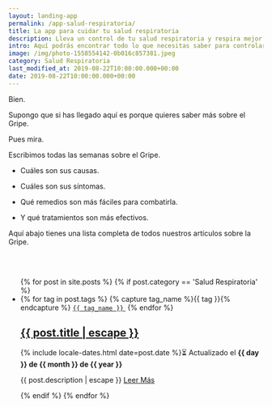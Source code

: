 ```yaml
---
layout: landing-app
permalink: /app-salud-respiratoria/
title: La app para cuidar tu salud respiratoria
description: Lleva un control de tu salud respiratoria y respira mejor sin esfuerzo
intro: Aquí podrás encontrar todo lo que necesitas saber para controlar el Gripe. Que lo causa, cuales son sus síntomas, remedios y tratamiento para controlarlo.
image: /img/photo-1558554142-0b016c857381.jpeg
category: Salud Respiratoria
last_modified_at: 2019-08-22T10:00:00.000+00:00
date: 2019-08-22T10:00:00.000+00:00
---
```


Bien.

Supongo que si has llegado aquí es porque quieres saber más sobre el Gripe.

Pues mira.

Escribimos todas las semanas sobre el Gripe.

- Cuáles son sus causas.

- Cuáles son sus síntomas.

- Qué remedios son más fáciles para combatirla.

- Y qué tratamientos son más efectivos.

Aquí abajo tienes una lista completa de todos nuestros artículos sobre la Gripe.

<br>
<br>
<div class="home">
  <ul class="post-list">
    {% for post in site.posts %}
      {% if post.category == 'Salud Respiratoria' %}
      <li itemprop="blogPosts" itemscope itemtype="http://schema.org/BlogPosting">
        <span>
          {% for tag in post.tags %}
            {% capture tag_name %}{{ tag }}{% endcapture %}
            <a href="/tag/{{ tag_name }}"><code class="highligher-rouge shake"><nobr>{{ tag_name }}</nobr></code>&nbsp;</a>
          {% endfor %}
        </span>
        <h2>
          <a itemprop="url" href="{{ post.url | relative_url }}">
            <span class="post-title" itemprop="name headline">{{ post.title | escape }}</span>
          </a>
        </h2>
        <p>
          <!-- <span class="post-meta">Por {{ post.author }}</span> · -->
          <time class="post-meta" datetime="{{ post.date | date_to_xmlschema }}" itemprop="datePublished">{% include locale-dates.html date=post.date %}⏳ Actualizado el <b>{{ day }} de {{ month }} de {{ year }}</b></time>
        </p>
        <p itemprop="description">
          {{ post.description | escape }}
          <a href="{{ post.url | relative_url }}">
            Leer Más
          </a>
        </p>
        <img class="post-cover" src="{{post.img}}" alt="">
      </li>
      {% endif %}
    {% endfor %}
  </ul>
</div>
